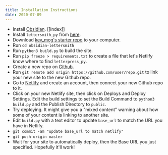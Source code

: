 ```yaml
---
title: Installation Instructions
date: 2020-07-09
---
```


- Install [Obsidian](https://obsidian.md/). [[index]]
- Install `lettersmith_py` from [here](https://github.com/gordonbrander/lettersmith_py).
- Download [kev_mcg's starter repo](https://github.com/kmcgillivray/obsidian-lettersmith) to your computer. 
- Run `cd obsidian-lettersmith`
- Run `python3 build.py` to build the site.
- Run `pip freeze > requirements.txt` to create a file that let's Netlify know where to find `letterpress_py`.
- Create a new repo on [Github](https://github.com).
- Run `git remote add origin https://github.com/user/repo.git` to link your new site to the new Github repo.
- Go to [Netlify](https://netlify.com) and create an account, then connect your new Github repo to it.
- Click on your new Netlify site, then click on Deploys and Deploy Settings. Edit the build settings to set the Build Command to `python3 build.py` and the Publish Directory to `public`.
- Try deploying. It might give you a "mixed content" warning about how some of your content is linking to another site.
- Edit `build.py` with a text editor to update `base_url` to match the URL you have in Netlify. 
- `git commit -am "update base_url to match netlify"`
- `git push origin master`
- Wait for your site to automatically deploy, then the Base URL you just specified. Hopefully it'll work!
